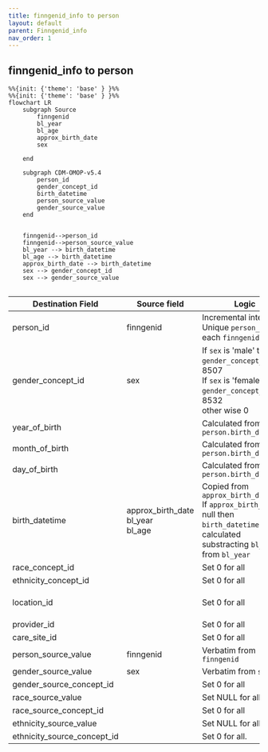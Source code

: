 ```yaml
---
title: finngenid_info to person
layout: default
parent: Finngenid_info
nav_order: 1
---
```


## finngenid_info to person

```mermaid
%%{init: {'theme': 'base' } }%%
%%{init: {'theme': 'base' } }%%
flowchart LR
    subgraph Source
        finngenid
        bl_year
        bl_age
        approx_birth_date
        sex
        
    end

    subgraph CDM-OMOP-v5.4
        person_id
        gender_concept_id
        birth_datetime
        person_source_value
        gender_source_value
    end


    finngenid-->person_id
    finngenid-->person_source_value
    bl_year --> birth_datetime
    bl_age --> birth_datetime
    approx_birth_date --> birth_datetime
    sex --> gender_concept_id
    sex --> gender_source_value
    
```

| Destination Field | Source field | Logic | Comment field |
| --- | --- | --- | --- |
| person_id | finngenid |  Incremental integer.  <br> Unique `person_id` per each `finngenid` | Generated |
| gender_concept_id | sex |   If `sex` is 'male' then `gender_concept_id` is 8507 <br>  If `sex` is 'female' then `gender_concept_id` is 8532 <br> other wise 0 | Calculated|
| year_of_birth |  |   Calculated from `person.birth_datetime` | Calculated |
| month_of_birth |  | Calculated from `person.birth_datetime` | Calculated |
| day_of_birth |  | Calculated from `person.birth_datetime` | Calculated|
| birth_datetime | approx_birth_date<br>bl_year<br>bl_age | Copied from `approx_birth_date` <br>  If `approx_birth_date` is null then `birth_datetime` is calculated substracting `bl_age` from `bl_year` | Calculated|
| race_concept_id |  | Set 0 for all | Info not available |
| ethnicity_concept_id |  | Set 0 for all | Info not available|
| location_id |  | Set 0 for all | Info potentially available:  <br> Possibly in `source.finngenid_info.regionofbirth` |
| provider_id |  |  Set 0 for all | Info not available|
| care_site_id |  | Set 0 for all | Info not available |
| person_source_value | finngenid | Verbatim from `finngenid` | Calculated|
| gender_source_value | sex | Verbatim from `sex` | Calculated |
| gender_source_concept_id | | Set 0 for all | Info not available |
| race_source_value |  | Set NULL for all | Info not available | 
| race_source_concept_id | |  Set 0 for all| Info not available |
| ethnicity_source_value | | Set NULL for all | Info not available|
| ethnicity_source_concept_id | | Set 0 for all. | Info not available |

